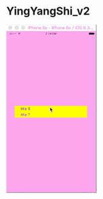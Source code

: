 # YingYangShi_v2

![image](https://github.com/Yesi-hoang/TaoBaoTopLine/blob/master/Gif/TaoBaoTopLineGif.gif)
